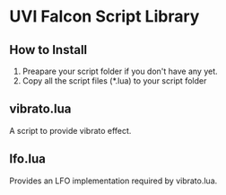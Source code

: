 # UVI Falcon Script Library

## How to Install

1. Preapare your script folder if you don't have any yet.
2. Copy all the script files (*.lua) to your script folder

## vibrato.lua

A script to provide vibrato effect.

## lfo.lua

Provides an LFO implementation required by vibrato.lua.
